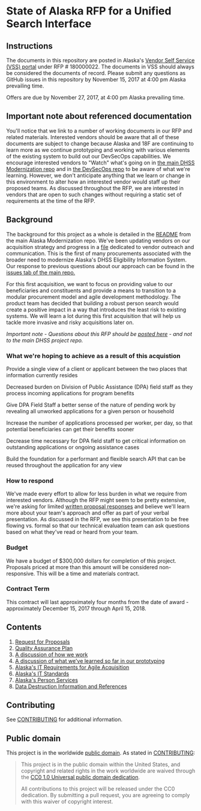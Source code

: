 # State of Alaska RFP for a Unified Search Interface

## Instructions

The documents in this repository are posted in Alaska's [Vendor Self Service (VSS) portal](https://iris-adv.alaska.gov/webapp/PRDVSS1X1/AltSelfService) under RFP # 180000022. The documents in VSS should always be considered the documents of record. Please submit any questions as GitHub issues in this repository by November 15, 2017 at 4:00 pm Alaska prevailing time. 

Offers are due by November 27, 2017, at 4:00 pm Alaska prevailing time.

## Important note about referenced documentation

You'll notice that we link to a number of working documents in our RFP and related materials.  Interested vendors should be aware that all of these documents are subject to change because Alaska and 18F are continuing to learn more as we continue prototyping and working with various elements of the existing system to build out our DevSecOps capabilities.  We encourage interested vendors to "Watch" what's going on in [the main DHSS Modernization repo](https://github.com/AlaskaDHSS/acq-alaska-dhss-modernization) and in [the DevSecOps repo](https://github.com/AlaskaDHSS/DevSecOpsMvp) to be aware of what we're learning.  However, we don't anticipate anything that we learn or change in this environment to alter how an interested vendor would staff up their proposed teams.  As discussed throughout the RFP, we are interested in vendors that are open to such changes without requiring a static set of requirements at the time of the RFP.

## Background

The background for this project as a whole is detailed in the [README](https://github.com/AlaskaDHSS/acq-alaska-dhss-modernization/blob/master/README.md) from the main Alaska Modernization repo. We've been updating vendors on our acquisition strategy and progress in a [file](https://github.com/AlaskaDHSS/acq-alaska-dhss-modernization/tree/master/vendor-info) dedicated to vendor outreach and communication.  This is the first of many procurements associated with the broader need to modernize Alaska's DHSS Eligibility Information System.  Our response to previous questions about our approach can be found in the [issues tab of the main repo.](https://github.com/AlaskaDHSS/acq-alaska-dhss-modernization/issues?utf8=%E2%9C%93&q=is%3Aissue%20label%3A%22Vendor%20feedback%22%20)    

For this first acquisition, we want to focus on providing value to our beneficiaries and constituents and provide a means to transition to a modular procurement model and agile development methodology. The product team has decided that building a robust person search would create a positive impact in a way that introduces the least risk to existing systems. We will learn a lot during this first acquisition that will help us tackle more invasive and risky acquisitions later on.
 
_Important note - Questions about this RFP should be [posted here](../../issues) - and not to the main DHSS project repo._

### What we're hoping to achieve as a result of this acquistion

Provide a single view of a client or applicant between the two places that information currently resides

Decreased burden on Division of Public Assistance (DPA) field staff as they process incoming applications for program benefits

Give DPA Field Staff a better sense of the nature of pending work by revealing all unworked applications for a given person or household

Increase the number of applications processed per worker, per day, so that potential beneficiaries can get their benefits sooner

Decrease time necessary for DPA field staff to get critical information on outstanding applications or ongoing assistance cases

Build the foundation for a performant and flexible search API that can be reused throughout the application for any view

### How to respond

We've made every effort to allow for less burden in what we require from interested vendors.  Although the RFP might seem to be pretty extensive, we're asking for limited [written proposal responses](1-Request-for-Proposals.md#section-5evaluation-criteria-and-contractor-selection) and believe we'll learn more about your team's approach and offer as part of your verbal presentation.  As discussed in the RFP, we see this presentation to be free flowing vs. formal so that our technical evaluation team can ask questions based on what they've read or heard from your team.

### Budget

We have a budget of $300,000 dollars for completion of this project. Proposals priced at more than this amount will be considered non-responsive.  This will be a time and materials contract.

### Contract Term

This contract will last approximately four months from the date of award - approximately December 15, 2017 through April 15, 2018.

## Contents

1. [Request for Proposals](1-Request-for-Proposals.md)
2. [Quality Assurance Plan](2-QAP.md)
3. [A discussion of how we work](3-How-We-Work.md)
4. [A discussion of what we've learned so far in our prototyping](4-Prototype-Findings.md)
5. [Alaska's IT Requirements for Agile Acquisition](5-Attachment%20A%20-%20DHSS%20IT%20Requirements%20Agile%20Acquisition.md)
6. [Alaska's IT Standards](6-Attachment%20D%20-%20DHSS%20Information%20Technology%20Standards.pdf)
7. [Alaska's Person Services](7-Attachment%20E%20-%20Person%20Service.wsdl)
8. [Data Destruction Information and References](8-Attachment%20F%20-%20Data%20Destruction%20Information%20and%20References.pdf)

## Contributing

See [CONTRIBUTING](CONTRIBUTING.md) for additional information.


## Public domain

This project is in the worldwide [public domain](LICENSE.md). As stated in [CONTRIBUTING](CONTRIBUTING.md):

> This project is in the public domain within the United States, and copyright and related rights in the work worldwide are waived through the [CC0 1.0 Universal public domain dedication](https://creativecommons.org/publicdomain/zero/1.0/).
>
> All contributions to this project will be released under the CC0 dedication. By submitting a pull request, you are agreeing to comply with this waiver of copyright interest.
